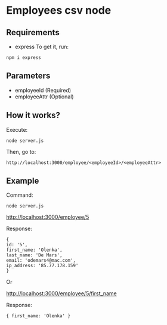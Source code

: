 # Employees csv node

## Requirements
- express
To get it, run:
```
npm i express
```
## Parameters

- employeeId (Required)
- employeeAttr (Optional)

## How it works?

Execute:
```
node server.js
```

Then, go to:
```
http://localhost:3000/employee/<employeeId>/<employeeAttr>
```
## Example

Command:

```
node server.js
```

[http://localhost:3000/employee/5](http://localhost:3000/employee/5)

Response:
```
{
id: '5',
first_name: 'Olenka',
last_name: 'De Mars',
email: 'odemars4@mac.com',
ip_address: '85.77.178.159'
}
```

Or

[http://localhost:3000/employee/5/first_name](http://localhost:3000/employee/5/first_name)

Response:

```
{ first_name: 'Olenka' }
```
